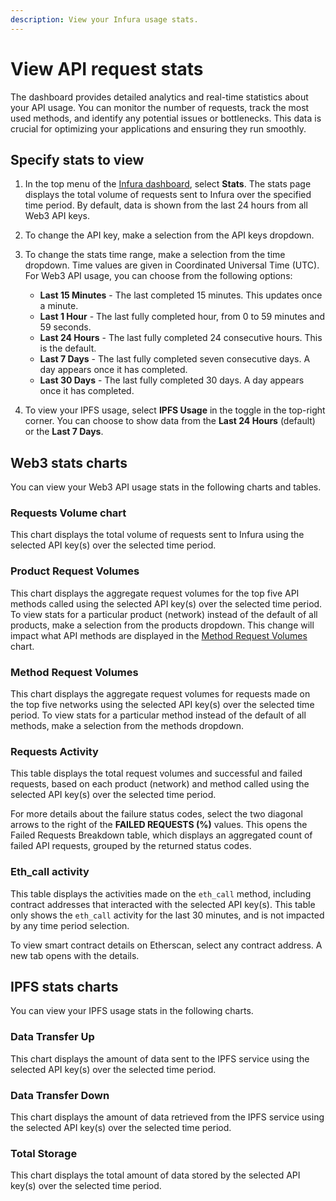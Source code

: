 ```yaml
---
description: View your Infura usage stats.
---
```


# View API request stats

The dashboard provides detailed analytics and real-time statistics about your API usage.
You can monitor the number of requests, track the most used methods, and identify any potential
issues or bottlenecks.
This data is crucial for optimizing your applications and ensuring they run smoothly.

## Specify stats to view

1. In the top menu of the [Infura dashboard](https://app.infura.io/), select **Stats**.
    The stats page displays the total volume of requests sent to Infura over the specified time period.
    By default, data is shown from the last 24 hours from all Web3 API keys.

2. To change the API key, make a selection from the API keys dropdown.

3. To change the stats time range, make a selection from the time dropdown.
    Time values are given in Coordinated Universal Time (UTC).
    For Web3 API usage, you can choose from the following options:
    - **Last 15 Minutes** - The last completed 15 minutes.
      This updates once a minute.
    - **Last 1 Hour** - The last fully completed hour, from 0 to 59 minutes and 59 seconds.
    - **Last 24 Hours** - The last fully completed 24 consecutive hours.
      This is the default.
    - **Last 7 Days** - The last fully completed seven consecutive days.
      A day appears once it has completed.
    - **Last 30 Days** - The last fully completed 30 days.
      A day appears once it has completed.

4. To view your IPFS usage, select **IPFS Usage** in the toggle in the top-right corner.
    You can choose to show data from the **Last 24 Hours** (default) or the **Last 7 Days**.

## Web3 stats charts

You can view your Web3 API usage stats in the following charts and tables.

### Requests Volume chart

This chart displays the total volume of requests sent to Infura using the selected API key(s) over
the selected time period.

### Product Request Volumes

This chart displays the aggregate request volumes for the top five API methods called using the
selected API key(s) over the selected time period.
To view stats for a particular product (network) instead of the default of all products, make a
selection from the products dropdown.
This change will impact what API methods are displayed in the
[Method Request Volumes](#method-request-volumes) chart.

### Method Request Volumes

This chart displays the aggregate request volumes for requests made on the top five networks using
the selected API key(s) over the selected time period.
To view stats for a particular method instead of the default of all methods, make a selection from
the methods dropdown.

### Requests Activity

This table displays the total request volumes and successful and failed requests, based on each
product (network) and method called using the selected API key(s) over the selected time period.

For more details about the failure status codes, select the two diagonal arrows to the right of the
**FAILED REQUESTS (%)** values.
This opens the Failed Requests Breakdown table, which displays an aggregated count of failed API
requests, grouped by the returned status codes.

### Eth_call activity

This table displays the activities made on the `eth_call` method, including contract addresses that
interacted with the selected API key(s).
This table only shows the `eth_call` activity for the last 30 minutes, and is not impacted by any
time period selection.

To view smart contract details on Etherscan, select any contract address.
A new tab opens with the details.

## IPFS stats charts

You can view your IPFS usage stats in the following charts.

### Data Transfer Up

This chart displays the amount of data sent to the IPFS service using the selected API key(s) over
the selected time period.

### Data Transfer Down

This chart displays the amount of data retrieved from the IPFS service using the selected API key(s)
over the selected time period.

### Total Storage

This chart displays the total amount of data stored by the selected API key(s) over the selected
time period.
